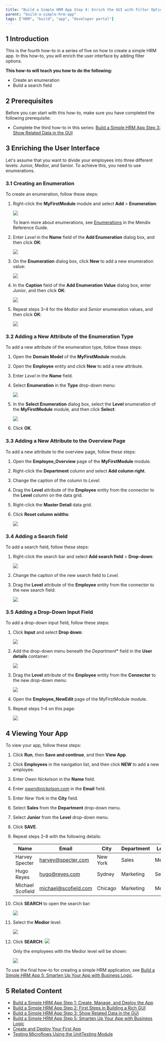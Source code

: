 ```yaml
---
title: "Build a Simple HRM App Step 4: Enrich the GUI with Filter Options"
parent: "build-a-simple-hrm-app"
tags: ["HRM", "build", "app", "developer portal"]
---
```


## 1 Introduction

This is the fourth how-to in a series of five on how to create a simple HRM app. In this how-to, you will enrich the user interface by adding filter options.

**This how-to will teach you how to do the following:**

* Create an enumeration
* Build a search field

## 2 Prerequisites

Before you can start with this how-to, make sure you have completed the following prerequisite:

*  Complete the third how-to in this series: [Build a Simple HRM App Step 3: Show Related Data in the GUI](build-a-simple-hrm-app-3-show-related-data-in-the-gui)

## 3 Enriching the User Interface

Let's assume that you want to divide your employees into three different levels: Junior, Medior, and Senior. To achieve this, you need to use enumerations.

### 3.1 Creating an Enumeration

To create an enumeration, follow these steps:

1. Right-click the **MyFirstModule** module and select **Add** > **Enumeration**:

    ![](attachments/build-a-simple-hrm-app/18580795.png)

    To learn more about enumerations, see [Enumerations](/refguide7/enumerations) in the Mendix Reference Guide.
    
2. Enter *Level* in the **Name** field of the **Add Enumeration** dialog box, and then click **OK**:

    ![](attachments/build-a-simple-hrm-app/18580794.png) 
    
3. On the **Enumeration** dialog box, click **New** to add a new enumeration value:

    ![](attachments/build-a-simple-hrm-app/18580788.png)
    
4. In the **Caption** field of the **Add Enumeration Value** dialog box, enter *Junior*, and then click **OK**:

    ![](attachments/build-a-simple-hrm-app/18580792.png) 
    
5. Repeat steps 3–4 for the *Medior* and *Senior* enumeration values, and then click **OK**:

    ![](attachments/build-a-simple-hrm-app/18580791.png)

### 3.2 Adding a New Attribute of the Enumeration Type

To add a new attribute of the enumeration type, follow these steps:

1. Open the **Domain Model** of the **MyFirstModule** module.
2. Open the **Employee** entity and click **New** to add a new attribute.
3. Enter *Level* in the **Name** field.
4. Select **Enumeration** in the **Type** drop-down menu:

    ![](attachments/build-a-simple-hrm-app/18580787.png) 
    
5. In the **Select Enumeration** dialog box, select the **Level** enumeration of the **MyFirstModule** module, and then click **Select**:

    ![](attachments/build-a-simple-hrm-app/18580786.png)
    
6. Click **OK**.

### 3.3 Adding a New Attribute to the Overview Page

To add a new attribute to the overview page, follow these steps:

1. Open the **Employee_Overview** page of the **MyFirstModule** module.
2. Right-click the **Department** column and select **Add column right**.
3. Change the caption of the column to *Level*.
4. Drag the **Level** attribute of the **Employee** entity from the connector to the **Level** column on the data grid.
5. Right-click the **Master Detail** data grid.
6. Click **Reset column widths**:

    ![](attachments/build-a-simple-hrm-app/18580785.png)

### 3.4 Adding a Search field

To add a search field, follow these steps:

1. Right-click the search bar and select **Add search field** > **Drop-down**:

    ![](attachments/build-a-simple-hrm-app/18580784.png) 
    
2. Change the caption of the new search field to *Level*.
3. Drag the **Level** attribute of the **Employee** entity from the connector to the new search field:

    ![](attachments/build-a-simple-hrm-app/18580783.png) 

### 3.5 Adding a Drop-Down Input Field

To add a drop-down input field, follow these steps:

1. Click **Input** and select **Drop down**:

    ![](attachments/build-a-simple-hrm-app/18580782.png) 
    
2. Add the drop-down menu beneath the *Department** field in the **User details** container:

    ![](attachments/build-a-simple-hrm-app/18580781.png) 
    
3. Drag the **Level** attribute of the **Employee** entity from the **Connector** to the new drop-down menu:

    ![](attachments/build-a-simple-hrm-app/18580780.png)
    
4. Open the **Employee_NewEdit** page of the MyFirstModule module.
5. Repeat steps 1–4 on this page:

    ![](attachments/build-a-simple-hrm-app/18580779.png) 

## 4 Viewing Your App

To view your app, follow these steps:

1. Click **Run**, then **Save and continue**, and then **View App**.
2. Click **Employees** in the navigation list, and then click **NEW** to add a new employee.
3. Enter *Owen Nickelson* in the **Name** field.
4. Enter *owen@nickelson.com* in the **Email** field.
5. Enter *New York* in the **City** field.
6. Select **Sales** from the **Department** drop-down menu.
7. Select **Junior** from the **Level** drop-down menu.
8. Click **SAVE**.
9. Repeat steps 2–8 with the following details:

    Name | Email | City | Department | Level
    --- | --- | --- | --- | ---
    Harvey Specter | harvey@specter.com | New York | Sales | Medior
    Hugo Reyes | hugo@reyes.com | Sydney | Marketing | Senior
    Michael Scofield | michael@scofield.com | Chicago | Marketing | Medior

10. Click **SEARCH** to open the search bar:

    ![](attachments/build-a-simple-hrm-app/18580778.png) 
    
11. Select the **Medior** level:

    ![](attachments/build-a-simple-hrm-app/18580777.png)
    
15. Click **SEARCH**:
    ![](attachments/build-a-simple-hrm-app/18580776.png)
    
    Only the employees with the Medior level will be shown:
    
    ![](attachments/build-a-simple-hrm-app/18580775.png)

To use the final how-to for creating a simple HRM application, see [Build a Simple HRM App 5: Smarten Up Your App with Business Logic](build-a-simple-hrm-app-5-smarten-up-your-app-with-business-logic).

## 5 Related Content

* [Build a Simple HRM App Step 1: Create, Manage, and Deploy the App](build-a-simple-hrm-app-1-create-manage-and-deploy-the-app)
* [Build a Simple HRM App Step 2: First Steps in Building a Rich GUI](build-a-simple-hrm-app-2-first-steps-in-building-a-rich-gui)
* [Build a Simple HRM App Step 3: Show Related Data in the GUI](build-a-simple-hrm-app-3-show-related-data-in-the-gui)
* [Build a Simple HRM App Step 5: Smarten Up Your App with Business Logic](build-a-simple-hrm-app-5-smarten-up-your-app-with-business-logic)
* [Create and Deploy Your First App](../modeling-basics/create-and-deploy-your-first-app)
* [Testing Microflows Using the UnitTesting Module](../testing/testing-microflows-using-the-unittesting-module)
